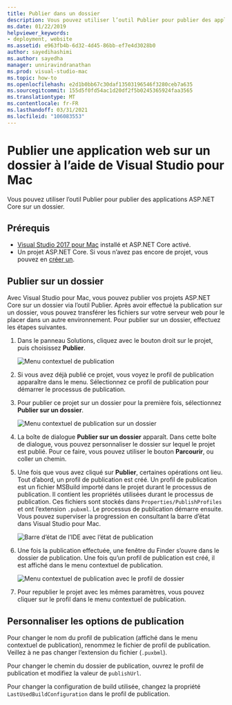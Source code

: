 ```yaml
---
title: Publier dans un dossier
description: Vous pouvez utiliser l’outil Publier pour publier des applications ASP.NET Core sur un dossier.
ms.date: 01/22/2019
helpviewer_keywords:
- deployment, website
ms.assetid: e963fb4b-6d32-4d45-86bb-ef7e4d3028b0
author: sayedihashimi
ms.author: sayedha
manager: unniravindranathan
ms.prod: visual-studio-mac
ms.topic: how-to
ms.openlocfilehash: e2d1b0bb67c30daf13503196546f3280ceb7a635
ms.sourcegitcommit: 155d5f0fd54ac1d20df2f5b0245365924faa3565
ms.translationtype: MT
ms.contentlocale: fr-FR
ms.lasthandoff: 03/31/2021
ms.locfileid: "106083553"
---
```

# <a name="publish-a-web-app-to-a-folder-using-visual-studio-for-mac"></a>Publier une application web sur un dossier à l’aide de Visual Studio pour Mac

Vous pouvez utiliser l’outil Publier pour publier des applications ASP.NET Core sur un dossier.

## <a name="prerequisites"></a>Prérequis

- [Visual Studio 2017 pour Mac](https://visualstudio.microsoft.com/downloads/?utm_medium=microsoft&utm_source=docs.microsoft.com&utm_campaign=inline+link&utm_content=download+vs4mac2017) installé et ASP.NET Core activé.
- Un projet ASP.NET Core. Si vous n’avez pas encore de projet, vous pouvez en [créer un](./create-new-projects.md?view=vsmac-2017&preserve-view=true).

## <a name="publish-to-folder"></a>Publier sur un dossier

Avec Visual Studio pour Mac, vous pouvez publier vos projets ASP.NET Core sur un dossier via l’outil Publier. Après avoir effectué la publication sur un dossier, vous pouvez transférer les fichiers sur votre serveur web pour le placer dans un autre environnement. Pour publier sur un dossier, effectuez les étapes suivantes.

 1. Dans le panneau Solutions, cliquez avec le bouton droit sur le projet, puis choisissez **Publier**.

    ![Menu contextuel de publication](media/publish-context-menu.png)

 2. Si vous avez déjà publié ce projet, vous voyez le profil de publication apparaître dans le menu. Sélectionnez ce profil de publication pour démarrer le processus de publication.

 3. Pour publier ce projet sur un dossier pour la première fois, sélectionnez **Publier sur un dossier**.

    ![Menu contextuel de publication sur un dossier](media/publish-to-folder-context-menu.png)

 4. La boîte de dialogue **Publier sur un dossier** apparaît. Dans cette boîte de dialogue, vous pouvez personnaliser le dossier sur lequel le projet est publié. Pour ce faire, vous pouvez utiliser le bouton **Parcourir**, ou coller un chemin.

 5. Une fois que vous avez cliqué sur **Publier**, certaines opérations ont lieu. Tout d’abord, un profil de publication est créé. Un profil de publication est un fichier MSBuild importé dans le projet durant le processus de publication. Il contient les propriétés utilisées durant le processus de publication. Ces fichiers sont stockés dans `Properties/PublishProfiles` et ont l’extension `.pubxml`. Le processus de publication démarre ensuite. Vous pouvez superviser la progression en consultant la barre d’état dans Visual Studio pour Mac.

    ![Barre d’état de l’IDE avec l’état de publication](media/publish-to-folder-status-bar.png)

 6. Une fois la publication effectuée, une fenêtre du Finder s’ouvre dans le dossier de publication. Une fois qu’un profil de publication est créé, il est affiché dans le menu contextuel de publication.

    ![Menu contextuel de publication avec le profil de dossier](media/publish-context-menu-with-folder-profile.png)

 7. Pour republier le projet avec les mêmes paramètres, vous pouvez cliquer sur le profil dans le menu contextuel de publication.

## <a name="customize-publish-options"></a>Personnaliser les options de publication

Pour changer le nom du profil de publication (affiché dans le menu contextuel de publication), renommez le fichier de profil de publication. Veillez à ne pas changer l’extension du fichier (`.puxbml`).

Pour changer le chemin du dossier de publication, ouvrez le profil de publication et modifiez la valeur de `publishUrl`.

Pour changer la configuration de build utilisée, changez la propriété `LastUsedBuildConfiguration` dans le profil de publication.